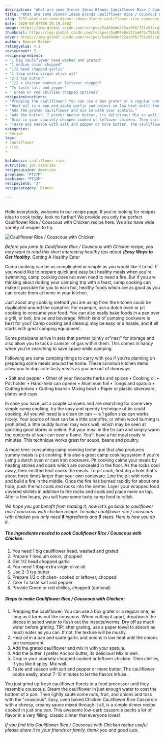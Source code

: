 ```yaml
---
description: "What are some Dinner Ideas Blends Cauliflower Rice / Couscous with Chicken"
title: "What are some Dinner Ideas Blends Cauliflower Rice / Couscous with Chicken"
slug: 3152-what-are-some-dinner-ideas-blends-cauliflower-rice-couscous-with-chicken
date: 2020-08-07T00:10:19.280Z
image: https://img-global.cpcdn.com/recipes/5a489e0e372aa0f6/751x532cq70/cauliflower-rice-couscous-with-chicken-recipe-main-photo.jpg
thumbnail: https://img-global.cpcdn.com/recipes/5a489e0e372aa0f6/751x532cq70/cauliflower-rice-couscous-with-chicken-recipe-main-photo.jpg
cover: https://img-global.cpcdn.com/recipes/5a489e0e372aa0f6/751x532cq70/cauliflower-rice-couscous-with-chicken-recipe-main-photo.jpg
author: Ronnie Barber
ratingvalue: 4.1
reviewcount: 3
recipeingredient:
- "1 big cauliflower head washed and grated"
- "1 medium onion chopped"
- "1/2 head chopped garlic"
- "1 tbsp extra virgin olive oil"
- "2-3 tsp butter"
- "1/2 c chicken cooked or leftover chopped"
- "To taste salt and pepper"
- " Green or red chillies chopped optional"
recipeinstructions:
- "Prepping the cauliflower: You can use a box grater or a regular one, as long as it turns out like couscous. When cutting it apart, drop/wash the pieces in salted water to flush out the insects/worms. Dry off as much water before grating. TIP: after grating, use a paper towel to absorb as much water as you can. If not, the texture will be mushy."
- "Heat oil in a pan and saute garlic and onions in low heat until the onions are transparent"
- "Add the grated cauliflower and mix in with your spatula."
- "Add the butter. I prefer Anchor butter, its delicious! Mix in well."
- "Drop in your coarsely chopped cooked or leftover chicken. Then chillies, if you like it spicy. Mix well."
- "Taste and season with salt and pepper or more butter. The cauliflower cooks easily, about 7-10 minutes to let the flavors infuse."
categories:
- Recipe
tags:
- cauliflower
- rice
- 

katakunci: cauliflower rice  
nutrition: 105 calories
recipecuisine: American
preptime: "PT27M"
cooktime: "PT32M"
recipeyield: "3"
recipecategory: Dinner

---
```

<br>
Hello everybody, welcome to our recipe page, If you're looking for recipes idea to cook today, look no further! We provide you only the perfect Cauliflower Rice / Couscous with Chicken recipe here. We also have wide variety of recipes to try.
<br>


![Cauliflower Rice / Couscous with Chicken](https://img-global.cpcdn.com/recipes/5a489e0e372aa0f6/751x532cq70/cauliflower-rice-couscous-with-chicken-recipe-main-photo.jpg)

<i>Before you jump to Cauliflower Rice / Couscous with Chicken recipe, you may want to read this short interesting healthy tips about {<strong>Easy Ways to Get Healthy</strong>.</i>
Getting A Healthy Eater

    
Camp cooking can be as complicated or simple as you would like it to be. If you would like to prepare quick and easy but healthy meals when you're swimming, camp cooking does not even need to need a fire. But if you are thinking about ridding your camping trip with a feast, camp cooking can make it possible for you to earn hot, healthy foods which are as good as you can create them at home in your kitchen.

 Just about any cooking method you are using from the kitchen could be duplicated around the campfire. For example, use a dutch oven or pit cooking to consume your food. You can also easily bake foods in a pan over a grill, or boil, braise and beverage. Which kind of camping cookware is best for you? Camp cooking and cleanup may be easy or a hassle, and it all starts with great camping equipment.

Some pots/pans arrive in sets that partner jointly or"nest" for storage and also allow you to tuck a canister of gas within them. This comes in handy when you're searching to save space while camping.

Following are some camping things to carry with you if you're planning on preparing some meals around the home. These common kitchen items allow you to duplicate tasty meals as you are out of doorways.

• Salt and pepper
• Other of your favourite herbs and spices
• Cooking oil
• Pot holder
• Hand-held can opener
• Aluminum foil
• Tongs and spatula
• Cutting knives
• Cutting board
• Mixing bowl
• Paper or plastic silverware, plates and cups

In case you have just a couple campers and are searching for some very simple camp cooking, try the easy and speedy technique of tin could cooking. All you will need is a clean tin can -- a 1 gallon size can works nicely. Your source of heat can be a little campfire, or when wood burning is prohibited, a little buddy burner may work well, which may be seen at sporting good stores or online. Put your meal in the tin can and simply warm the contents of your can over a flame. You'll have a hot meal ready in minutes.  This technique works great for soups, beans and poultry.

A more time-consuming camp cooking technique that also produces yummy meals is pit cooking.  It is also a great camp cooking system if you're using a dutch oven or cast iron cookware. Pit cooking calms your meals by heating stones and coals which are concealed in the floor. As the rocks cool away, their emitted heat cooks the meals. To pit cook, first dig a hole that's about three times larger than your own cookware. Line the pit with rocks and build a fire in the middle. Once the fire has burned rapidly for about one hour, push the hot coals and rocks into the center. Layer your wrapped food covered skillets in addition to the rocks and coals and place more on top. After a few hours, you will have some tasty camp food to relish.


<i>We hope you got benefit from reading it, now let's go back to cauliflower rice / couscous with chicken recipe. To make cauliflower rice / couscous with chicken you only need <strong>8</strong> ingredients and <strong>6</strong> steps. Here is how you do it.
</i>

##### The ingredients needed to cook Cauliflower Rice / Couscous with Chicken:

1. You need 1 big cauliflower head, washed and grated
1. Prepare 1 medium onion, chopped
1. Get 1/2 head chopped garlic
1. You need 1 tbsp extra virgin olive oil
1. Use 2-3 tsp butter
1. Prepare 1/2 c chicken- cooked or leftover, chopped
1. Take To taste salt and pepper
1. Provide  Green or red chillies, chopped (optional)


##### Steps to make Cauliflower Rice / Couscous with Chicken:

1. Prepping the cauliflower: You can use a box grater or a regular one, as long as it turns out like couscous. When cutting it apart, drop/wash the pieces in salted water to flush out the insects/worms. Dry off as much water before grating. TIP: after grating, use a paper towel to absorb as much water as you can. If not, the texture will be mushy.
1. Heat oil in a pan and saute garlic and onions in low heat until the onions are transparent
1. Add the grated cauliflower and mix in with your spatula.
1. Add the butter. I prefer Anchor butter, its delicious! Mix in well.
1. Drop in your coarsely chopped cooked or leftover chicken. Then chillies, if you like it spicy. Mix well.
1. Taste and season with salt and pepper or more butter. The cauliflower cooks easily, about 7-10 minutes to let the flavors infuse.


You just grind up fresh cauliflower florets in a food processor until they resemble couscous. Steam the cauliflower in just enough water to coat the bottom of a pan. Then lightly sauté some nuts, fruit, and onions and toss with the &#34;couscous&#34;. Easy, oven baked Chicken Cauliflower Rice Casserole with a cheesy, creamy sauce mixed through it all, is a simple dinner recipe cooked in just one pan. This awesome low-carb casserole packs a lot of flavor in a very filling, classic dinner that everyone loves! 

<i>If you find this Cauliflower Rice / Couscous with Chicken recipe useful please share it to your friends or family, thank you and good luck.</i>
